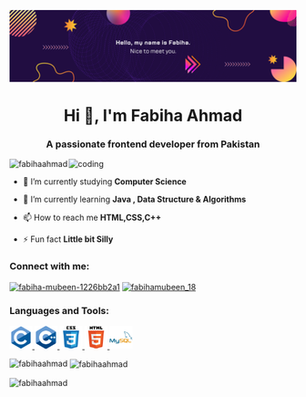![logo](https://github.com/FabihaAhmad/FabihaAhmad/blob/main/Blue%20Modern%20Gradient%20Technology%20LinkedIn%20Banner.png)
<h1 align="center">Hi 👋, I'm Fabiha Ahmad</h1>
<h3 align="center">A passionate frontend developer from Pakistan</h3>

<img src="https://user-images.githubusercontent.com/74038190/241765453-85cb9521-97c0-4a65-9358-7db8099fac7f.gif" alt="coding" width="400" align="right">

<p align="left"> <img src="https://komarev.com/ghpvc/?username=fabihaahmad&label=Profile%20views&color=0e75b6&style=flat" alt="fabihaahmad" /> </p>

- 🔭 I’m currently studying **Computer Science**

- 🌱 I’m currently learning **Java , Data Structure & Algorithms**

- 📫 How to reach me **HTML,CSS,C++**

- ⚡ Fun fact **Little bit Silly**

<h3 align="left">Connect with me:</h3>
<p align="left">
<a href="https://linkedin.com/in/fabiha-mubeen-1226bb2a1" target="blank"><img align="center" src="https://raw.githubusercontent.com/rahuldkjain/github-profile-readme-generator/master/src/images/icons/Social/linked-in-alt.svg" alt="fabiha-mubeen-1226bb2a1" height="30" width="40" /></a>
<a href="https://instagram.com/fabihamubeen_18" target="blank"><img align="center" src="https://raw.githubusercontent.com/rahuldkjain/github-profile-readme-generator/master/src/images/icons/Social/instagram.svg" alt="fabihamubeen_18" height="30" width="40" /></a>
</p>

<h3 align="left">Languages and Tools:</h3>
<p align="left"> <a href="https://www.cprogramming.com/" target="_blank" rel="noreferrer"> <img src="https://raw.githubusercontent.com/devicons/devicon/master/icons/c/c-original.svg" alt="c" width="40" height="40"/> </a> <a href="https://www.w3schools.com/cpp/" target="_blank" rel="noreferrer"> <img src="https://raw.githubusercontent.com/devicons/devicon/master/icons/cplusplus/cplusplus-original.svg" alt="cplusplus" width="40" height="40"/> </a> <a href="https://www.w3schools.com/css/" target="_blank" rel="noreferrer"> <img src="https://raw.githubusercontent.com/devicons/devicon/master/icons/css3/css3-original-wordmark.svg" alt="css3" width="40" height="40"/> </a> <a href="https://www.w3.org/html/" target="_blank" rel="noreferrer"> <img src="https://raw.githubusercontent.com/devicons/devicon/master/icons/html5/html5-original-wordmark.svg" alt="html5" width="40" height="40"/> </a> <a href="https://www.mysql.com/" target="_blank" rel="noreferrer"> <img src="https://raw.githubusercontent.com/devicons/devicon/master/icons/mysql/mysql-original-wordmark.svg" alt="mysql" width="40" height="40"/> </a> </p>

<p><img align="left" src="https://github-readme-stats.vercel.app/api/top-langs?username=fabihaahmad&show_icons=true&locale=en&layout=compact" alt="fabihaahmad" /></p>

<p>&nbsp;<img align="center" src="https://github-readme-stats.vercel.app/api?username=fabihaahmad&show_icons=true&locale=en" alt="fabihaahmad" /></p>

<p><img align="center" src="https://github-readme-streak-stats.herokuapp.com/?user=fabihaahmad&" alt="fabihaahmad" /></p>
